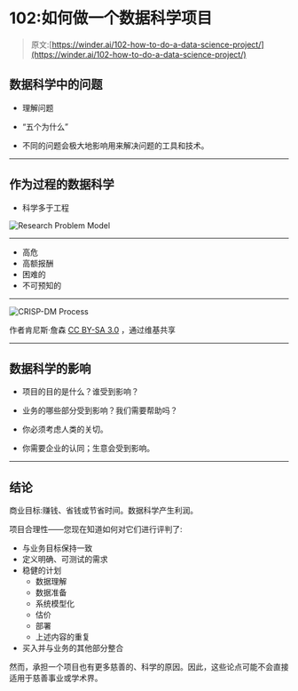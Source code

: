 # 102:如何做一个数据科学项目

> 原文:[https://winder.ai/102-how-to-do-a-data-science-project/](https://winder.ai/102-how-to-do-a-data-science-project/)

## 数据科学中的问题

*   理解问题

*   “五个为什么”

*   不同的问题会极大地影响用来解决问题的工具和技术。

* * *

## 作为过程的数据科学

*   科学多于工程

![Research Problem Model](../Images/4afb434fddb92a405f6003c91deccba6.png)

* * *

*   高危
*   高额报酬
*   困难的
*   不可预知的

* * *

![CRISP-DM Process](../Images/ccddcb0066167b478836324febb5a137.png)

作者肯尼斯·詹森 [CC BY-SA 3.0](http://creativecommons.org/licenses/by-sa/3.0) ，通过维基共享

* * *

## 数据科学的影响

*   项目的目的是什么？谁受到影响？

*   业务的哪些部分受到影响？我们需要帮助吗？

*   你必须考虑人类的关切。

*   你需要企业的认同；生意会受到影响。

* * *

## 结论

商业目标:赚钱、省钱或节省时间。数据科学产生利润。

项目合理性——您现在知道如何对它们进行评判了:

*   与业务目标保持一致
*   定义明确、可测试的需求
*   稳健的计划
    *   数据理解
    *   数据准备
    *   系统模型化
    *   估价
    *   部署
    *   上述内容的重复
*   买入并与业务的其他部分整合

然而，承担一个项目也有更多慈善的、科学的原因。因此，这些论点可能不会直接适用于慈善事业或学术界。
